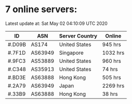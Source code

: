# 7 online servers:

Latest update at: Sat May 02 04:10:09 UTC 2020

| ID | ASN | Server Country | Online |
| -- | --- | -------------- | ------ |
| #.D09B | AS174 | United States | 945 hrs |
| #.7F1D | AS63949 | Singapore | 1032 hrs |
| #.9FC3 | AS53889 | United States | 960 hrs |
| #.C348 | AS35913 | United States | 74 hrs |
| #.BD3E | AS63888 | Hong Kong | 505 hrs |
| #.2A79 | AS63949 | Japan | 2269 hrs |
| #.33B9 | AS63888 | Hong Kong | 38 hrs |

